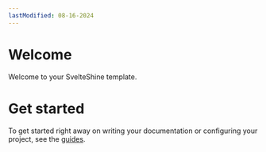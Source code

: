 ```yaml
---
lastModified: 08-16-2024
---
```


# Welcome

Welcome to your SvelteShine template.


# Get started

To get started right away on writing your documentation or configuring your project, see the [guides](https://svelte-shine.paillaugue.fr/docs/Quickstart).
